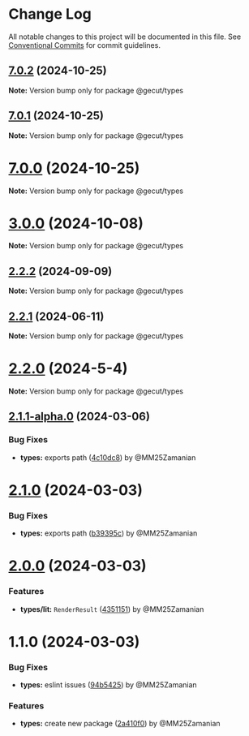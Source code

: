 # Change Log

All notable changes to this project will be documented in this file.
See [Conventional Commits](https://conventionalcommits.org) for commit guidelines.

## [7.0.2](https://github.com/gecut/hybrid-core/compare/@gecut/types@7.0.1...@gecut/types@7.0.2) (2024-10-25)

**Note:** Version bump only for package @gecut/types

## [7.0.1](https://github.com/gecut/hybrid-core/compare/@gecut/types@7.0.0...@gecut/types@7.0.1) (2024-10-25)

**Note:** Version bump only for package @gecut/types

# [7.0.0](https://github.com/gecut/hybrid-core/compare/@gecut/types@3.0.0...@gecut/types@7.0.0) (2024-10-25)

**Note:** Version bump only for package @gecut/types

# [3.0.0](https://github.com/gecut/hybrid-core/compare/@gecut/types@2.2.2...@gecut/types@3.0.0) (2024-10-08)

**Note:** Version bump only for package @gecut/types

## [2.2.2](https://github.com/gecut/hybrid-core/compare/@gecut/types@2.2.1...@gecut/types@2.2.2) (2024-09-09)

**Note:** Version bump only for package @gecut/types

## [2.2.1](https://github.com/gecut/hybrid-core/compare/@gecut/types@2.2.0...@gecut/types@2.2.1) (2024-06-11)

**Note:** Version bump only for package @gecut/types

# [2.2.0](https://github.com/gecut/hybrid-core/compare/@gecut/types@2.1.1-alpha.0...@gecut/types@2.2.0) (2024-5-4)

**Note:** Version bump only for package @gecut/types

## [2.1.1-alpha.0](https://github.com/gecut/hybrid-core/compare/@gecut/types@2.1.0...@gecut/types@2.1.1-alpha.0) (2024-03-06)

### Bug Fixes

- **types:** exports path ([4c10dc8](https://github.com/gecut/hybrid-core/commit/4c10dc82b8336b2663c604e55ca90b497ebef6be)) by @MM25Zamanian

# [2.1.0](https://github.com/gecut/hybrid-core/compare/@gecut/types@2.0.0...@gecut/types@2.1.0) (2024-03-03)

### Bug Fixes

- **types:** exports path ([b39395c](https://github.com/gecut/hybrid-core/commit/b39395c135988054d4a3559081605ea391a283d1)) by @MM25Zamanian

# [2.0.0](https://github.com/gecut/hybrid-core/compare/@gecut/types@1.1.0...@gecut/types@2.0.0) (2024-03-03)

### Features

- **types/lit:** `RenderResult` ([4351151](https://github.com/gecut/hybrid-core/commit/435115162b3b3f2707a1e4d4bb66a1bfd3f3042c)) by @MM25Zamanian

# 1.1.0 (2024-03-03)

### Bug Fixes

- **types:** eslint issues ([94b5425](https://github.com/gecut/hybrid-core/commit/94b5425854a19570b18205689305accb947bdd1d)) by @MM25Zamanian

### Features

- **types:** create new package ([2a410f0](https://github.com/gecut/hybrid-core/commit/2a410f00280e75c4a4eb530d0424d3278f9d024b)) by @MM25Zamanian

